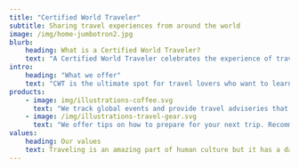 ```yaml
---
title: "Certified World Traveler"
subtitle: Sharing travel experiences from around the world
image: /img/home-jumbotron2.jpg
blurb:
    heading: What is a Certified World Traveler?
    text: "A Certified World Traveler celebrates the experience of traveling abroad. We value travelers from around the world and want to be the platform for sharing stories and fostering global friendship."
intro:
    heading: "What we offer"
    text: "CWT is the ultimate spot for travel lovers who want to learn about the world and support others on their journey. We take past experiences, share trip planning information and guidelines as knowledge to anyone."
products:
    - image: img/illustrations-coffee.svg
      text: "We track global events and provide travel adviseries that are sourced directly from regions around the world. We’re proud to offer a variety of travel recommendations with great consideration of the environment and local communities. Check our destinations for current advisories."
    - image: /img/illustrations-travel-gear.svg
      text: "We offer tips on how to prepare for your next trip. Recommendations on the type of gear or tools necessary for your next adventure. No your destination, we hope to match you with helpful information that you’ll find valuable."
values:
    heading: Our values
    text: Traveling is an amazing part of human culture but it has a dark side too – one of pollution and mindless abuse of natural resources. We want to turn this around and return the travel experience into an exhilarating, empowering and respecting nature.
---
```


